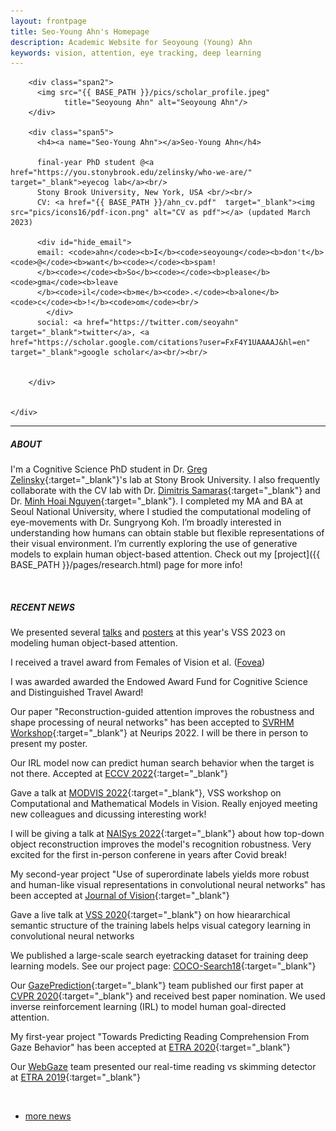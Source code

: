 ```yaml
---
layout: frontpage
title: Seo-Young Ahn's Homepage
description: Academic Website for Seoyoung (Young) Ahn
keywords: vision, attention, eye tracking, deep learning
---
```



<div class="container">
    <div class="row-fluid">
        
        <div class="span2">
          <img src="{{ BASE_PATH }}/pics/scholar_profile.jpeg"
                title="Seoyoung Ahn" alt="Seoyoung Ahn"/>
        </div>

        <div class="span5">
          <h4><a name="Seo-Young Ahn"></a>Seo-Young Ahn</h4>

          final-year PhD student @<a href="https://you.stonybrook.edu/zelinsky/who-we-are/" target="_blank">eyecog lab</a><br/>
          Stony Brook University, New York, USA <br/><br/>
          CV: <a href="{{ BASE_PATH }}/ahn_cv.pdf"  target="_blank"><img src="pics/icons16/pdf-icon.png" alt="CV as pdf"></a> (updated March 2023)

          <div id="hide_email">
          email: <code>ahn</code><b>I</b><code>seoyoung</code><b>don't</b><code>@</code><b>want</b><code></code><b>spam!
          </b><code></code><b>So</b><code></code><b>please</b><code>gma</code><b>leave
          </b><code>il</code><b>me</b><code>.</code><b>alone</b><code>c</code><b>!</b><code>om</code><br/>
            </div>
          social: <a href="https://twitter.com/seoyahn" target="_blank">twitter</a>, <a href="https://scholar.google.com/citations?user=FxF4Y1UAAAAJ&hl=en" target="_blank">google scholar</a><br/><br/>

        
        </div>


    </div>
</div>


<!-- <h5><a name="About"></a>ABOUT</h5>
I’m broadly interested in understanding how humans can obtain stable but flexible representations of their visual environment. I try to understand this question by building an artificial vision system that is more human-like!<br/><br/> -->

<!-- <h5><a name="Recent News"></a>RECENT NEWS</h5>

I was awarded a fellowship from the Stony Brook University Endowed Award Fund for Cognitive Science. This award will greatly help my phd disseration research!<br/>

Our paper "Reconstruction-guided attention improves the robustness and shape processing of neural networks" has been accepted to <a href="https://openreview.net/forum?id=tmvg0VIHTDr&noteId=u48ShDUHey">SVRHM workshop</a> at Neurips 2022. I will be there in person to present my poster.<br/>

Our IRL model now can predict human search behavior when the target is not there. Accepted at <a href="https://arxiv.org/abs/2207.01166">ECCV</a><br/>

Gave a talk at <a href="https://www.purdue.edu/conferences/events/modvis/index.php">MODVIS</a>, VSS workshop on Computational and Mathematical Models in Vision. Really enjoyed meeting new colleagues and dicussing interesting work!<br/>

I will be giving a talk at <a href="https://meetings.cshl.edu/abstracts.aspx?meet=NAISYS&year=22">NAISys 2022</a> about how top-down object reconstruction improves the model's recognition robustness. Very excited for the first in-person conferene in years after Covid break!<br/>

My second-year project "Use of superordinate labels yields more robust and human-like visual representations in convolutional neural networks" has been accepted at <a href="https://jov.arvojournals.org/article.aspx?articleid=2778207">Journal of Vision</a><br/>

Gave a live talk at <a href="https://jov.arvojournals.org/article.aspx?articleid=2771677">VSS 2020</a> on how hieararchical semantic structure of the training labels helps visual category learning in convolutional neural networks<br/>

We published a large-scale search eyetracking dataset for training deep learning models. See our project page: <a href="https://sites.google.com/view/cocosearch/">COCO-Search18</a><br/>

Our <a href="https://ai.stonybrook.edu/about-us/News/Eye-catching-12M-NSF-award-CS-and-Psychology-Researchers">GazePrediction</a> team published our first paper at <a href="https://openaccess.thecvf.com/content_CVPR_2020/papers/Yang_Predicting_Goal-Directed_Human_Attention_Using_Inverse_Reinforcement_Learning_CVPR_2020_paper.pdf">CVPR</a> and received best paper nomination. We used inverse reinforcement learning (IRL) to model human goal-directed attention.<br/>

My first-year project "Towards Predicting Reading Comprehension From Gaze Behavior" has been accepted at <a href="https://arxiv.org/abs/2207.01166">ECCV</a>[ETRA 2020](https://dl.acm.org/doi/10.1145/3379156.3391335)<br/>

Our <a href="https://www3.cs.stonybrook.edu/~arunab/gaze/index.html">WebGaze</a> team presented our real-time reading vs skimming detector at <a href="https://dl.acm.org/doi/10.1145/3314111.3319916">ETRA 2019</a><br/> -->



---

##### ABOUT
I'm a Cognitive Science PhD student in Dr. [Greg Zelinsky](https://you.stonybrook.edu/zelinsky/who-we-are/){:target="_blank"}'s lab at Stony Brook University.  I also frequently collaborate with the CV lab with Dr. [Dimitris Samaras](https://www3.cs.stonybrook.edu/~samaras/){:target="_blank"} and Dr. [Minh Hoai Nguyen](https://www3.cs.stonybrook.edu/~minhhoai/){:target="_blank"}. I completed my MA and BA at Seoul National University, where I studied the computational modeling of eye-movements with Dr. Sungryong Koh. I’m broadly interested in understanding how humans can obtain stable but flexible representations of their visual environment. I’m currently exploring the use of generative models to explain human object-based attention. Check out my [project]({{ BASE_PATH }}/pages/research.html) page for more info!


<br/>

##### RECENT NEWS

We presented several [talks](https://www.visionsciences.org/presentation/?id=5129) and [posters](https://www.visionsciences.org/presentation/?id=5978) at this year's VSS 2023 on modeling human object-based attention. 

I received a travel award from Females of Vision et al. ([Fovea](http://www.foveavision.org/))

I was awarded awarded the Endowed Award Fund for Cognitive Science and Distinguished Travel Award!

Our paper "Reconstruction-guided attention improves the robustness and shape processing of neural networks" has been accepted to [SVRHM Workshop](https://openreview.net/forum?id=tmvg0VIHTDr&noteId=u48ShDUHey){:target="_blank"} at Neurips 2022. I will be there in person to present my poster.

Our IRL model now can predict human search behavior when the target is not there. Accepted at [ECCV 2022](https://arxiv.org/abs/2207.01166){:target="_blank"}

Gave a talk at [MODVIS 2022](https://www.purdue.edu/conferences/events/modvis/index.php){:target="_blank"}, VSS workshop on Computational and Mathematical Models in Vision. Really enjoyed meeting new colleagues and dicussing interesting work!

I will be giving a talk at [NAISys 2022](https://meetings.cshl.edu/abstracts.aspx?meet=NAISYS&year=22){:target="_blank"} about how top-down object reconstruction improves the model's recognition robustness. Very excited for the first in-person conferene in years after Covid break!

My second-year project "Use of superordinate labels yields more robust and human-like visual representations in convolutional neural networks" has been accepted at [Journal of Vision](https://jov.arvojournals.org/article.aspx?articleid=2778207){:target="_blank"}

Gave a live talk at [VSS 2020](https://jov.arvojournals.org/article.aspx?articleid=2771677){:target="_blank"} on how hieararchical semantic structure of the training labels helps visual category learning in convolutional neural networks

We published a large-scale search eyetracking dataset for training deep learning models. See our project page: [COCO-Search18](https://sites.google.com/view/cocosearch/){:target="_blank"}

Our [GazePrediction](https://ai.stonybrook.edu/about-us/News/Eye-catching-12M-NSF-award-CS-and-Psychology-Researchers){:target="_blank"} team published our first paper at [CVPR 2020](https://openaccess.thecvf.com/content_CVPR_2020/papers/Yang_Predicting_Goal-Directed_Human_Attention_Using_Inverse_Reinforcement_Learning_CVPR_2020_paper.pdf){:target="_blank"} and received best paper nomination. We used inverse reinforcement learning (IRL) to model human goal-directed attention.

My first-year project "Towards Predicting Reading Comprehension From Gaze Behavior" has been accepted at [ETRA 2020](https://dl.acm.org/doi/10.1145/3379156.3391335){:target="_blank"}

Our [WebGaze](https://www3.cs.stonybrook.edu/~arunab/gaze/index.html) team presented our real-time reading vs skimming detector at [ETRA 2019](https://dl.acm.org/doi/10.1145/3314111.3319916){:target="_blank"}


<br/>
<div class="navbar-centered">
  <div class="navbar-inner-centered">
      <ul class="nav">
          <li><a href="{{ BASE_PATH }}/pages/morenews.html">more news</a></li>
      </ul>
  </div>
</div>




